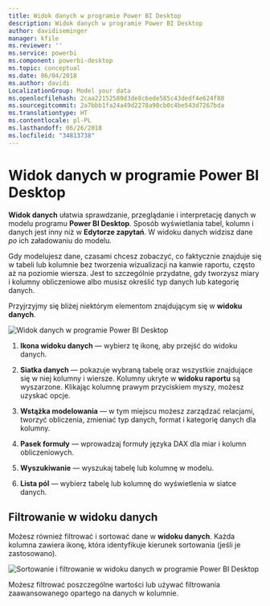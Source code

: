 ```yaml
---
title: Widok danych w programie Power BI Desktop
description: Widok danych w programie Power BI Desktop
author: davidiseminger
manager: kfile
ms.reviewer: ''
ms.service: powerbi
ms.component: powerbi-desktop
ms.topic: conceptual
ms.date: 06/04/2018
ms.author: davidi
LocalizationGroup: Model your data
ms.openlocfilehash: 2caa22152580d3de8c6ede585c43dedf4e624f88
ms.sourcegitcommit: 2a7bbb1fa24a49d2278a90cb0c4be543d7267bda
ms.translationtype: HT
ms.contentlocale: pl-PL
ms.lasthandoff: 06/26/2018
ms.locfileid: "34813738"
---
```

# <a name="data-view-in-power-bi-desktop"></a>Widok danych w programie Power BI Desktop
**Widok danych** ułatwia sprawdzanie, przeglądanie i interpretację danych w modelu programu **Power BI Desktop**. Sposób wyświetlania tabel, kolumn i danych jest inny niż w **Edytorze zapytań**. W widoku danych widzisz dane *po* ich załadowaniu do modelu.

Gdy modelujesz dane, czasami chcesz zobaczyć, co faktycznie znajduje się w tabeli lub kolumnie bez tworzenia wizualizacji na kanwie raportu, często aż na poziomie wiersza. Jest to szczególnie przydatne, gdy tworzysz miary i kolumny obliczeniowe albo musisz określić typ danych lub kategorię danych.

Przyjrzyjmy się bliżej niektórym elementom znajdującym się w **widoku danych**.

![Widok danych w programie Power BI Desktop](media/desktop-data-view/dataview_fullscreen.png)

1. **Ikona widoku danych** — wybierz tę ikonę, aby przejść do widoku danych.

2. **Siatka danych** — pokazuje wybraną tabelę oraz wszystkie znajdujące się w niej kolumny i wiersze. Kolumny ukryte w **widoku raportu** są wyszarzone. Klikając kolumnę prawym przyciskiem myszy, możesz uzyskać opcje.

3. **Wstążka modelowania** — w tym miejscu możesz zarządzać relacjami, tworzyć obliczenia, zmieniać typ danych, format i kategorię danych dla kolumny.

4. **Pasek formuły** — wprowadzaj formuły języka DAX dla miar i kolumn obliczeniowych.

5. **Wyszukiwanie** — wyszukaj tabelę lub kolumnę w modelu.

6. **Lista pól** — wybierz tabelę lub kolumnę do wyświetlenia w siatce danych.

## <a name="filtering-in-data-view"></a>Filtrowanie w widoku danych

Możesz również filtrować i sortować dane w **widoku danych**. Każda kolumna zawiera ikonę, która identyfikuje kierunek sortowania (jeśli je zastosowano).

![Sortowanie i filtrowanie w widoku danych w programie Power BI Desktop](media/desktop-data-view/dataview_sort-and-filter.png)

Możesz filtrować poszczególne wartości lub używać filtrowania zaawansowanego opartego na danych w kolumnie. 


